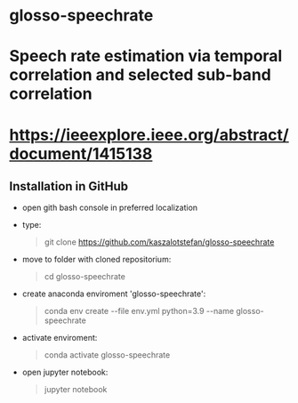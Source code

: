 # glosso-speechrate

# Speech rate estimation via temporal correlation and selected sub-band correlation
# https://ieeexplore.ieee.org/abstract/document/1415138

## Installation in GitHub
* open gith bash console in preferred localization
* type:
    
    > git clone https://github.com/kaszalotstefan/glosso-speechrate

* move to folder with cloned repositorium:

    > cd glosso-speechrate

* create anaconda enviroment 'glosso-speechrate':

    > conda env create --file env.yml python=3.9 --name glosso-speechrate

* activate enviroment:

    > conda activate glosso-speechrate
    
* open jupyter notebook:

    > jupyter notebook
    
